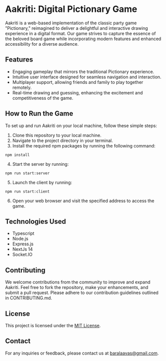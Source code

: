# Aakriti: Digital Pictionary Game

Aakriti is a web-based implementation of the classic party game "Pictionary," reimagined to deliver a delightful and interactive drawing experience in a digital format. Our game strives to capture the essence of the beloved board game while incorporating modern features and enhanced accessibility for a diverse audience.

## Features

- Engaging gameplay that mirrors the traditional Pictionary experience.
- Intuitive user interface designed for seamless navigation and interaction.
- Multiplayer support, allowing friends and family to play together remotely.
- Real-time drawing and guessing, enhancing the excitement and competitiveness of the game.

## How to Run the Game

To set up and run Aakriti on your local machine, follow these simple steps:

1. Clone this repository to your local machine.
2. Navigate to the project directory in your terminal.
3. Install the required npm packages by running the following command:

```
npm install
```

4. Start the server by running:

```
npm run start:server
```

5. Launch the client by running:

```
npm run start:client
```

6. Open your web browser and visit the specified address to access the game.

## Technologies Used

- Typescript
- Node.js
- Express.js
- NextJs 14
- Socket.IO

## Contributing

We welcome contributions from the community to improve and expand Aakriti. Feel free to fork the repository, make your enhancements, and submit a pull request. Please adhere to our contribution guidelines outlined in CONTRIBUTING.md.

## License

This project is licensed under the [MIT License](LICENSE).

## Contact

For any inquiries or feedback, please contact us at [baralaavas@gmail.com](mailto:baralaavas@gmail.com).

